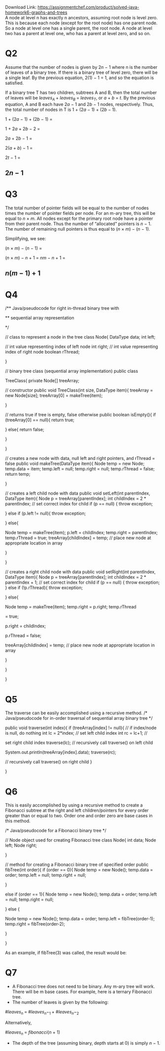 Download Link: https://assignmentchef.com/product/solved-java-homework6-graphs-and-trees
<br>
A node at level n has exactly n ancestors, assuming root node is level zero. This is because each node (except for the root node) has one parent node. So a node at level one has a single parent, the root node. A node at level two has a parent at level one, who has a parent at level zero, and so on.

<h1>Q2</h1>

Assume that the number of nodes is given by 2<em>n </em>− 1 where n is the number of leaves of a binary tree. If there is a binary tree of level zero, there will be a single leaf. By the previous equation, 2(1) − 1 = 1, and so the equation is satisfied.

If a binary tree T has two children, subtrees A and B, then the total number of leaves will be <em>leaves<sub>A </sub></em>+ <em>leaves<sub>B </sub></em>= <em>leaves<sub>T</sub></em>, or <em>a </em>+ <em>b </em>= <em>t</em>. By the previous equation, A and B each have 2<em>a </em>− 1 and 2<em>b </em>− 1 nodes, respectively. Thus, the total number of nodes in T is 1 + (2<em>a </em>− 1) + (2<em>b </em>− 1).

1 + (2<em>a </em>− 1) + (2<em>b </em>− 1) =

1 + 2<em>a </em>+ 2<em>b </em>− 2 =

2<em>a </em>+ 2<em>b </em>− 1 =

2(<em>a </em>+ <em>b</em>) − 1 =

2<em>t </em>− 1 =

<h2>2<em>n </em>− 1</h2>




<h1>Q3</h1>




The total number of pointer fields will be equal to the number of nodes times the number of pointer fields per node. For an m-ary tree, this will be equal to <em>n </em>× <em>m</em>. All nodes except for the primary root node have a pointer from their parent node. Thus the number of “allocated” pointers is <em>n </em>− 1. The number of remaining null pointers is thus equal to (<em>n </em>× <em>m</em>) − (<em>n </em>− 1).

Simplifying, we see:

(<em>n </em>× <em>m</em>) − (<em>n </em>− 1) =

(<em>n </em>× <em>m</em>) − <em>n </em>+ 1 = <em>nm </em>− <em>n </em>+ 1 =

<h2><em>n</em>(<em>m </em>− 1) + 1</h2>




<h1>Q4</h1>




/** Java/pseudocode for right in-thread binary tree with

** sequential array representation

*/

// class to represent a node in the tree class Node{ DataType data; int left;

// int value representing index of left node int right; // int value representing index of right node boolean rThread;

}

// binary tree class (sequential array implementation) public class

TreeClass{ private Node[] treeArray;

// constructor public void TreeClass(int size, DataType item){ treeArray = new Node[size]; treeArray[0] = makeTree(item);

}

// returns true if tree is empty, false otherwise public boolean isEmpty(){ if (treeArray[0] == null){ return true;

} else{ return false;

}

}

// creates a new node with data, null left and right pointers, and rThread = false public void makeTree(DataType item){ Node temp = new Node; temp.data = item; temp.left = null; temp.right = null; temp.rThread = false; return temp;

}

// creates a left child node with data public void setLeft(int parentIndex, DataType item){ Node p = treeArray[parentIndex]; int childIndex = 2 * parentIndex; // set correct index for child if (p == null) { throw exception;

} else if (p.left != null){ throw exception;

} else{

Node temp = makeTree(item); p.left = childIndex; temp.right = parentIndex; temp.rThread = true; treeArray[childIndex] = temp; // place new node at appropriate location in array

}

}

// creates a right child node with data public void setRight(int parentIndex, DataType item){ Node p = treeArray[parentIndex]; int childIndex = 2 * parentIndex + 1; // set correct index for child if (p == null) { throw exception; } else if (!p.rThread){ throw exception;

} else{

Node temp = makeTree(item); temp.right = p.right; temp.rThread

= true;

p.right = childIndex;

p.rThread = false;

treeArray[childIndex] = temp; // place new node at appropriate location in array

}

}

}




<h1>Q5</h1>




The traverse can be easily accomplished using a recursive method. /* Java/pseudocode for in-order traversal of sequential array binary tree */

public void traverse(int index){ if (treeArray[index] != null){ // if index/node is null, do nothing int lc = 2*index; // set left child index int rc = lc+1; //

set right child index traverse(lc);         // recursively call traverse() on left child

System.out.println(treeArray[index].data); traverse(rc);

// recursively call traverse() on right child }

}




<h1>Q6</h1>




This is easily accomplished by using a recursive method to create a Fibonacci subtree at the right and left children/pointers for every order greater than or equal to two. Order one and order zero are base cases in this method.

/* Java/pseudocode for a Fibonacci binary tree */

// Node object used for creating Fibonacci tree class Node{ int data; Node left; Node right;

}

// method for creating a Fibonacci binary tree of specified order public fibTree(int order){ if (order == 0){ Node temp = new Node(); temp.data = order; temp.left = null; temp.right = null;

}

else if (order == 1){ Node temp = new Node(); temp.data = order; temp.left = null; temp.right = null;

} else {

Node temp = new Node(); temp.data = order; temp.left = fibTree(order-1); temp.right = fibTree(order-2);

}

}

As an example, if fibTree(3) was called, the result would be:




<h1>Q7</h1>




<ul>

 <li>A Fibonacci tree does not need to be binary. Any m-ary tree will work. There will be m base cases. For example, here is a ternary Fibonacci tree.</li>

 <li>The number of leaves is given by the following:</li>

</ul>

#<em>leaves<sub>n </sub></em>= #<em>leaves<sub>n</sub></em>−<sub>1 </sub>+ #<em>leaves<sub>n</sub></em>−<sub>2</sub>

Alternatively,

#<em>leaves<sub>n </sub></em>= <em>fibonacci</em>(<em>n </em>+ 1)

<ul>

 <li>The depth of the tree (assuming binary, depth starts at 0) is simply <em>n </em>− 1.</li>

</ul>
